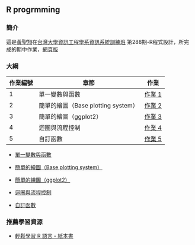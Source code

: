 ## R progrmming

### 簡介

這是[黃聖翔](https://www.facebook.com/profile.php?id=100001348802783)在[台灣大學資訊工程學系資訊系統訓練班](https://www.csie.ntu.edu.tw/train/) 第288期-R程式設計，所完成的期中作業，[網頁版](https://jshuang0520.github.io/R_progrmming_HW/)


### 大綱


|作業編號|章節|作業|
|-------|---|---|
|1|單一變數與函數|[作業 1](https://jshuang0520.github.io/R_progrmming_HW/2017.08.21_R_CH2_HW1.html)|
|2|簡單的繪圖（Base plotting system）|[作業 2](https://jshuang0520.github.io/R_progrmming_HW/2017.08.23_R_CH3_HW2.html)|
|3|簡單的繪圖（ggplot2）|[作業 3](https://jshuang0520.github.io/R_progrmming_HW/2017.08.24_R_CH5_HW3.html)|
|4|迴圈與流程控制|[作業 4](https://jshuang0520.github.io/R_progrmming_HW/2017.08.29_R_CH8_HW4.html)|
|5|自訂函數|[作業 5](https://jshuang0520.github.io/R_progrmming_HW/2017.08.30_R_CH9_HW5.html)|






- [單一變數與函數](https://jshuang0520.github.io/R_progrmming_HW/2017.08.21_R_CH2_HW1.html)


- [簡單的繪圖（Base plotting system）](https://jshuang0520.github.io/R_progrmming_HW/2017.08.23_R_CH3_HW2.html)


- [簡單的繪圖（ggplot2）](https://jshuang0520.github.io/R_progrmming_HW/2017.08.24_R_CH5_HW3.html)


- [迴圈與流程控制](https://jshuang0520.github.io/R_progrmming_HW/2017.08.29_R_CH8_HW4.html)


- [自訂函數](https://jshuang0520.github.io/R_progrmming_HW/2017.08.30_R_CH9_HW5.html)





### 推薦學習資源

- [輕鬆學習 R 語言 - 紙本書](http://www.books.com.tw/products/0010763975)

